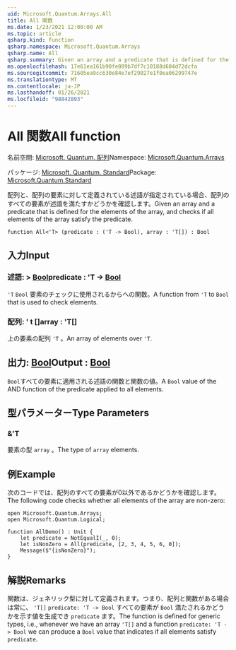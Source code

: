 ```yaml
---
uid: Microsoft.Quantum.Arrays.All
title: All 関数
ms.date: 1/23/2021 12:00:00 AM
ms.topic: article
qsharp.kind: function
qsharp.namespace: Microsoft.Quantum.Arrays
qsharp.name: All
qsharp.summary: Given an array and a predicate that is defined for the elements of the array, and checks if all elements of the array satisfy the predicate.
ms.openlocfilehash: 17e61ea161b90fe089b7df7c10188d604d72dcfa
ms.sourcegitcommit: 71605ea9cc630e84e7ef29027e1f0ea06299747e
ms.translationtype: MT
ms.contentlocale: ja-JP
ms.lasthandoff: 01/26/2021
ms.locfileid: "98842893"
---
```

# <a name="all-function"></a><span data-ttu-id="d060b-102">All 関数</span><span class="sxs-lookup"><span data-stu-id="d060b-102">All function</span></span>

<span data-ttu-id="d060b-103">名前空間: [Microsoft. Quantum. 配列](xref:Microsoft.Quantum.Arrays)</span><span class="sxs-lookup"><span data-stu-id="d060b-103">Namespace: [Microsoft.Quantum.Arrays](xref:Microsoft.Quantum.Arrays)</span></span>

<span data-ttu-id="d060b-104">パッケージ: [Microsoft. Quantum. Standard](https://nuget.org/packages/Microsoft.Quantum.Standard)</span><span class="sxs-lookup"><span data-stu-id="d060b-104">Package: [Microsoft.Quantum.Standard](https://nuget.org/packages/Microsoft.Quantum.Standard)</span></span>


<span data-ttu-id="d060b-105">配列と、配列の要素に対して定義されている述語が指定されている場合、配列のすべての要素が述語を満たすかどうかを確認します。</span><span class="sxs-lookup"><span data-stu-id="d060b-105">Given an array and a predicate that is defined for the elements of the array, and checks if all elements of the array satisfy the predicate.</span></span>

```qsharp
function All<'T> (predicate : ('T -> Bool), array : 'T[]) : Bool
```


## <a name="input"></a><span data-ttu-id="d060b-106">入力</span><span class="sxs-lookup"><span data-stu-id="d060b-106">Input</span></span>

### <a name="predicate--t---bool"></a><span data-ttu-id="d060b-107">述語: > [Bool](xref:microsoft.quantum.lang-ref.bool)</span><span class="sxs-lookup"><span data-stu-id="d060b-107">predicate : 'T -> [Bool](xref:microsoft.quantum.lang-ref.bool)</span></span>

<span data-ttu-id="d060b-108">`'T` `Bool` 要素のチェックに使用されるからへの関数。</span><span class="sxs-lookup"><span data-stu-id="d060b-108">A function from `'T` to `Bool` that is used to check elements.</span></span>


### <a name="array--t"></a><span data-ttu-id="d060b-109">配列: ' t []</span><span class="sxs-lookup"><span data-stu-id="d060b-109">array : 'T[]</span></span>

<span data-ttu-id="d060b-110">上の要素の配列 `'T` 。</span><span class="sxs-lookup"><span data-stu-id="d060b-110">An array of elements over `'T`.</span></span>



## <a name="output--bool"></a><span data-ttu-id="d060b-111">出力: [Bool](xref:microsoft.quantum.lang-ref.bool)</span><span class="sxs-lookup"><span data-stu-id="d060b-111">Output : [Bool](xref:microsoft.quantum.lang-ref.bool)</span></span>

<span data-ttu-id="d060b-112">`Bool`すべての要素に適用される述語の関数と関数の値。</span><span class="sxs-lookup"><span data-stu-id="d060b-112">A `Bool` value of the AND function of the predicate applied to all elements.</span></span>

## <a name="type-parameters"></a><span data-ttu-id="d060b-113">型パラメーター</span><span class="sxs-lookup"><span data-stu-id="d060b-113">Type Parameters</span></span>

### <a name="t"></a><span data-ttu-id="d060b-114">&</span><span class="sxs-lookup"><span data-stu-id="d060b-114">'T</span></span>

<span data-ttu-id="d060b-115">要素の型 `array` 。</span><span class="sxs-lookup"><span data-stu-id="d060b-115">The type of `array` elements.</span></span>

## <a name="example"></a><span data-ttu-id="d060b-116">例</span><span class="sxs-lookup"><span data-stu-id="d060b-116">Example</span></span>

<span data-ttu-id="d060b-117">次のコードでは、配列のすべての要素が0以外であるかどうかを確認します。</span><span class="sxs-lookup"><span data-stu-id="d060b-117">The following code checks whether all elements of the array are non-zero:</span></span>

```qsharp
open Microsoft.Quantum.Arrays;
open Microsoft.Quantum.Logical;

function AllDemo() : Unit {
    let predicate = NotEqualI(_, 0);
    let isNonZero = All(predicate, [2, 3, 4, 5, 6, 0]);
    Message($"{isNonZero}");
}
```

## <a name="remarks"></a><span data-ttu-id="d060b-118">解説</span><span class="sxs-lookup"><span data-stu-id="d060b-118">Remarks</span></span>

<span data-ttu-id="d060b-119">関数は、ジェネリック型に対して定義されます。つまり、配列と関数がある場合は常に、 `'T[]` `predicate: 'T -> Bool` すべての要素が `Bool` 満たされるかどうかを示す値を生成でき `predicate` ます。</span><span class="sxs-lookup"><span data-stu-id="d060b-119">The function is defined for generic types, i.e., whenever we have an array `'T[]` and a function `predicate: 'T -> Bool` we can produce a `Bool` value that indicates if all elements satisfy `predicate`.</span></span>